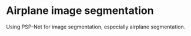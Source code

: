 # Airplane image segmentation

Using PSP-Net for image segmentation, especially airplane segmentation.
